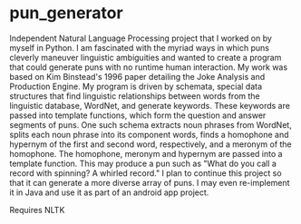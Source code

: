pun_generator
=============

Independent Natural Language Processing project that I worked on by myself in Python. I am fascinated with the myriad ways in which puns cleverly maneuver linguistic ambiguities and wanted to create a program that could generate puns with no runtime human interaction. My work was based on Kim Binstead's 1996 paper detailing the Joke Analysis and Production Engine. My program is driven by schemata, special data structures that find linguistic relationships between words from the linguistic database, WordNet, and generate keywords. These keywords are passed into template functions, which form the question and answer segments of puns. One such schema extracts noun phrases from WordNet, splits each noun phrase into its component words, finds a homophone and hypernym of the first and second word, respectively, and a meronym of the homophone. The homophone, meronym and hypernym are passed into a template function. This may produce a pun such as "What do you call a record with spinning? A whirled record." I plan to continue this project so that it can generate a more diverse array of puns. I may even re-implement it in Java and use it as part of an android app project.

Requires NLTK
